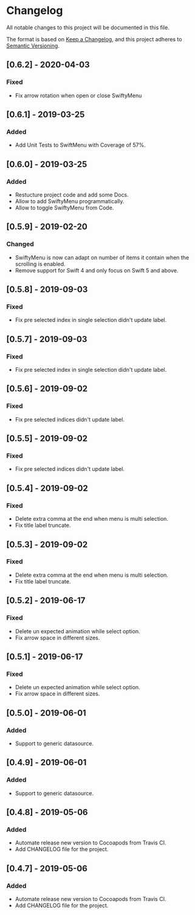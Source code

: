# Changelog
All notable changes to this project will be documented in this file.

The format is based on [Keep a Changelog](https://keepachangelog.com/en/1.0.0/),
and this project adheres to [Semantic Versioning](https://semver.org/spec/v2.0.0.html).

## [0.6.2] - 2020-04-03
### Fixed
- Fix arrow rotation when open or close SwiftyMenu

## [0.6.1] - 2019-03-25
### Added
- Add Unit Tests to SwiftMenu with Coverage of 57%.

## [0.6.0] - 2019-03-25
### Added
- Restucture project code and add some Docs.
- Allow to add SwiftyMenu programmatically.
- Allow to toggle SwiftyMenu from Code.

## [0.5.9] - 2019-02-20
### Changed
- SwiftyMenu is now can adapt on number of items it contain when the scrolling is enabled.
- Remove support for Swift 4 and only focus on Swift 5 and above.

## [0.5.8] - 2019-09-03
### Fixed
- Fix pre selected index in single selection didn't update label.

## [0.5.7] - 2019-09-03
### Fixed
- Fix pre selected index in single selection didn't update label.

## [0.5.6] - 2019-09-02
### Fixed
- Fix pre selected indices didn't update label.

## [0.5.5] - 2019-09-02
### Fixed
- Fix pre selected indices didn't update label.

## [0.5.4] - 2019-09-02
### Fixed
- Delete extra comma at the end when menu is multi selection.
- Fix title label truncate.

## [0.5.3] - 2019-09-02
### Fixed
- Delete extra comma at the end when menu is multi selection.
- Fix title label truncate.

## [0.5.2] - 2019-06-17
### Fixed
- Delete un expected animation while select option.
- Fix arrow space in different sizes.

## [0.5.1] - 2019-06-17
### Fixed
- Delete un expected animation while select option.
- Fix arrow space in different sizes.

## [0.5.0] - 2019-06-01
### Added
- Support to generic datasource.

## [0.4.9] - 2019-06-01
### Added
- Support to generic datasource.

## [0.4.8] - 2019-05-06
### Added
- Automate release new version to Cocoapods from Travis CI.
- Add CHANGELOG file for the project.

## [0.4.7] - 2019-05-06
### Added
- Automate release new version to Cocoapods from Travis CI.
- Add CHANGELOG file for the project.
